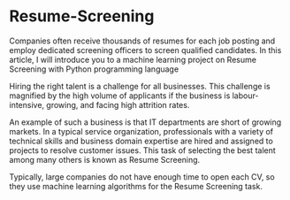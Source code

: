 # Resume-Screening
Companies often receive thousands of resumes for each job posting and employ dedicated screening officers to screen qualified candidates. In this article, I will introduce you to a machine learning project on Resume Screening with Python programming language

Hiring the right talent is a challenge for all businesses. This challenge is magnified by the high volume of applicants if the business is labour-intensive, growing, and facing high attrition rates.

An example of such a business is that IT departments are short of growing markets. In a typical service organization, professionals with a variety of technical skills and business domain expertise are hired and assigned to projects to resolve customer issues. This task of selecting the best talent among many others is known as Resume Screening.

Typically, large companies do not have enough time to open each CV, so they use machine learning algorithms for the Resume Screening task.
